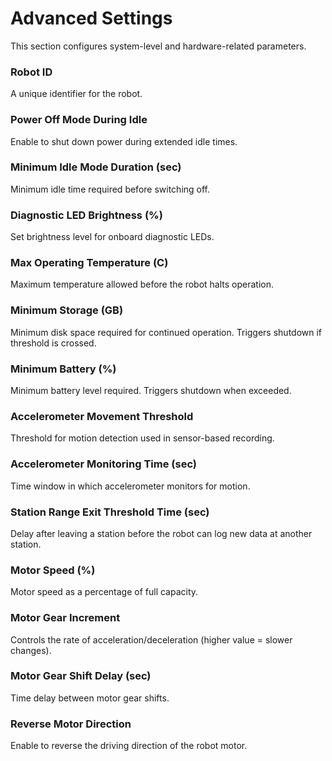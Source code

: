 # Advanced Settings

This section configures system-level and hardware-related parameters.

### Robot ID
A unique identifier for the robot.

### Power Off Mode During Idle
Enable to shut down power during extended idle times.

### Minimum Idle Mode Duration (sec)
Minimum idle time required before switching off.

### Diagnostic LED Brightness (%)
Set brightness level for onboard diagnostic LEDs.

### Max Operating Temperature (C)
Maximum temperature allowed before the robot halts operation.

### Minimum Storage (GB)
Minimum disk space required for continued operation. Triggers shutdown if threshold is crossed.

### Minimum Battery (%)
Minimum battery level required. Triggers shutdown when exceeded.

### Accelerometer Movement Threshold
Threshold for motion detection used in sensor-based recording.

### Accelerometer Monitoring Time (sec)
Time window in which accelerometer monitors for motion.

### Station Range Exit Threshold Time (sec)
Delay after leaving a station before the robot can log new data at another station.

### Motor Speed (%)
Motor speed as a percentage of full capacity.

### Motor Gear Increment
Controls the rate of acceleration/deceleration (higher value = slower changes).

### Motor Gear Shift Delay (sec)
Time delay between motor gear shifts.

### Reverse Motor Direction
Enable to reverse the driving direction of the robot motor.